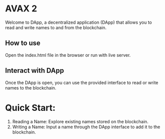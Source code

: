 # AVAX 2

Welcome to DApp, a decentralized application (DApp) that allows you to read and write names to and from the blockchain.

## How to use

Open the index.html file in the browser or run with live server.

## Interact with DApp

Once the DApp is open, you can use the provided interface to read or write names to the blockchain.

# Quick Start:

1. Reading a Name:
Explore existing names stored on the blockchain.
2. Writing a Name:
Input a name through the DApp interface to add it to the blockchain.

